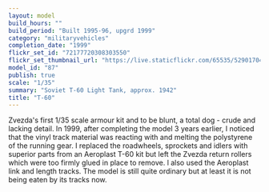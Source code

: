 ```yaml
---
layout: model
build_hours: ""
build_period: "Built 1995-96, upgrd 1999"
category: "militaryvehicles"
completion_date: "1999"
flickr_set_id: "72177720308303550"
flickr_set_thumbnail_url: "https://live.staticflickr.com/65535/52901704305_4bf8e6898d_m.jpg"
model_id: "87"
publish: true
scale: "1/35"
summary: "Soviet T-60 Light Tank, approx. 1942"
title: "T-60"
---
```


Zvezda's first 1/35 scale armour kit and to be blunt, a total dog - crude and lacking detail. In 1999, after completing the model 3 years earlier, I noticed that the vinyl track material was reacting with and melting the polystyrene of the running gear. I replaced the roadwheels, sprockets and idlers with superior parts from an Aeroplast T-60 kit but left the Zvezda return rollers which were too firmly glued in place to remove. l also used the Aeroplast link and length tracks. The model is still quite ordinary but at least it is not being eaten by its tracks now.
